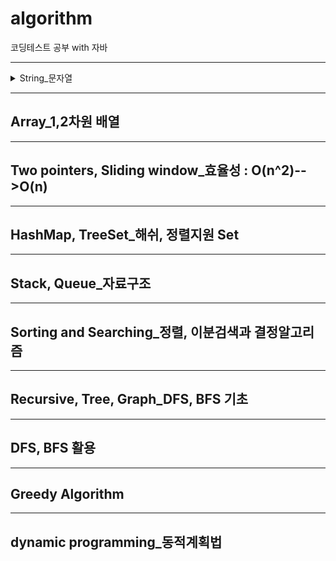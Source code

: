 # algorithm
코딩테스트 공부 with 자바

---

<details markdown="1">
  <summary>String_문자열</summary>
## String_문자열
#### 1. [문자 찾기](https://github.com/OhHaneol/algorithm/blob/main/String/%EB%AC%B8%EC%9E%90%20%EC%B0%BE%EA%B8%B0)
#### 2. [대소문자 변환](https://github.com/OhHaneol/algorithm/blob/main/String/%EB%8C%80%EC%86%8C%EB%AC%B8%EC%9E%90%20%EB%B3%80%ED%99%98)
</details>

---

## Array_1,2차원 배열


---

## Two pointers, Sliding window_효율성 : O(n^2)-->O(n)


---

## HashMap, TreeSet_해쉬, 정렬지원 Set


---

## Stack, Queue_자료구조


---

## Sorting and Searching_정렬, 이분검색과 결정알고리즘


---

## Recursive, Tree, Graph_DFS, BFS 기초


---

## DFS, BFS 활용


---

## Greedy Algorithm


---

## dynamic programming_동적계획법



#### []()

